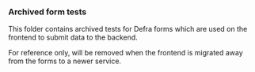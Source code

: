 ### Archived form tests

This folder contains archived tests for Defra forms which are used on the frontend to submit data to the backend.

For reference only, will be removed when the frontend is migrated away from the forms to a newer service.
